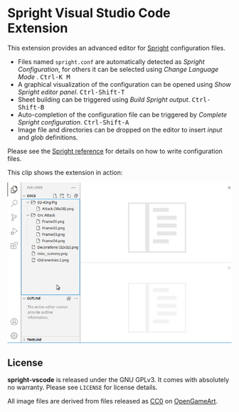 # Spright Visual Studio Code Extension

This extension provides an advanced editor for [Spright](https://github.com/houmain/spright#spright) configuration files.

- Files named `spright.conf` are automatically detected as _Spright Configuration_, for others it can be selected using _Change Language Mode_ . <kbd>Ctrl-K M</kbd>
- A graphical visualization of the configuration can be opened using _Show Spright editor panel_. <kbd>Ctrl-Shift-T</kbd>
- Sheet building can be triggered using _Build Spright output_. <kbd>Ctrl-Shift-B</kbd>
- Auto-completion of the configuration file can be triggered by _Complete Spright configuration_. <kbd>Ctrl-Shift-A</kbd>
- Image file and directories can be dropped on the editor to insert _input_ and _glob_ definitions.

Please see the [Spright reference](https://github.com/houmain/spright#spright) for details on how to write configuration files.

This clip shows the extension in action:

<img src="intro.gif"/>

## License

**spright-vscode** is released under the GNU GPLv3. It comes with absolutely no warranty. Please see `LICENSE` for license details.

All image files are derived from files released as [CC0](https://creativecommons.org/publicdomain/zero/1.0/) on [OpenGameArt](https://opengameart.org).
